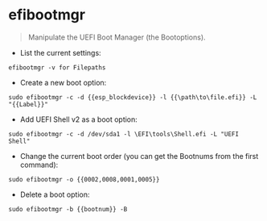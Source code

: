 # efibootmgr

> Manipulate the UEFI Boot Manager (the Bootoptions).

- List the current settings:

`efibootmgr -v for Filepaths`

- Create a new boot option:

`sudo efibootmgr -c -d {{esp_blockdevice}} -l {{\path\to\file.efi}} -L "{{Label}}"`

- Add UEFI Shell v2 as a boot option:

`sudo efibootmgr -c -d /dev/sda1 -l \EFI\tools\Shell.efi -L "UEFI Shell"`

- Change the current boot order (you can get the Bootnums from the first command):

`sudo efibootmgr -o {{0002,0008,0001,0005}}`

- Delete a boot option:

`sudo efibootmgr -b {{bootnum}} -B`
